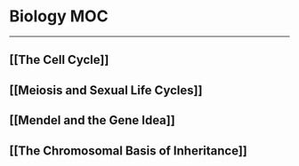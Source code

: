 # Biology MOC
---
## [[The Cell Cycle]]
## [[Meiosis and Sexual Life Cycles]]
## [[Mendel and the Gene Idea]]
## [[The Chromosomal Basis of Inheritance]]